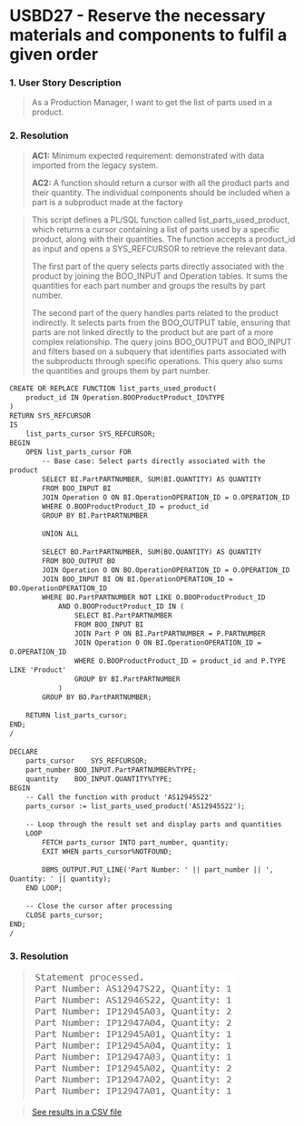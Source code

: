 # USBD27 - Reserve the necessary materials and components to fulfil a given order

### 1. User Story Description

>  As a Production Manager, I want to get the list of parts used in a product.


### 2. Resolution
>**AC1:** Minimum expected requirement: demonstrated with data imported from the
legacy system.
> 
>**AC2:** A function should return a cursor with all the product
parts and their quantity. The individual components should be included when a
part is a subproduct made at the factory

>This script defines a PL/SQL function called list_parts_used_product, which returns a cursor containing a list of parts used by a specific product, along with their quantities. The function accepts a product_id as input and opens a SYS_REFCURSOR to retrieve the relevant data.
>
>The first part of the query selects parts directly associated with the product by joining the BOO_INPUT and Operation tables. It sums the quantities for each part number and groups the results by part number.
>
>The second part of the query handles parts related to the product indirectly. It selects parts from the BOO_OUTPUT table, ensuring that parts are not linked directly to the product but are part of a more complex relationship. The query joins BOO_OUTPUT and BOO_INPUT and filters based on a subquery that identifies parts associated with the subproducts through specific operations. This query also sums the quantities and groups them by part number.

    CREATE OR REPLACE FUNCTION list_parts_used_product(
        product_id IN Operation.BOOProductProduct_ID%TYPE
    )
    RETURN SYS_REFCURSOR
    IS
        list_parts_cursor SYS_REFCURSOR;
    BEGIN
        OPEN list_parts_cursor FOR
            -- Base case: Select parts directly associated with the product
            SELECT BI.PartPARTNUMBER, SUM(BI.QUANTITY) AS QUANTITY
            FROM BOO_INPUT BI
            JOIN Operation O ON BI.OperationOPERATION_ID = O.OPERATION_ID
            WHERE O.BOOProductProduct_ID = product_id
            GROUP BY BI.PartPARTNUMBER
    
            UNION ALL
    
            SELECT BO.PartPARTNUMBER, SUM(BO.QUANTITY) AS QUANTITY
            FROM BOO_OUTPUT BO
            JOIN Operation O ON BO.OperationOPERATION_ID = O.OPERATION_ID
            JOIN BOO_INPUT BI ON BI.OperationOPERATION_ID = BO.OperationOPERATION_ID
            WHERE BO.PartPARTNUMBER NOT LIKE O.BOOProductProduct_ID
                AND O.BOOProductProduct_ID IN (
                    SELECT BI.PartPARTNUMBER
                    FROM BOO_INPUT BI
                    JOIN Part P ON BI.PartPARTNUMBER = P.PARTNUMBER
                    JOIN Operation O ON BI.OperationOPERATION_ID = O.OPERATION_ID
                    WHERE O.BOOProductProduct_ID = product_id and P.TYPE LIKE 'Product'
                    GROUP BY BI.PartPARTNUMBER
                ) 
            GROUP BY BO.PartPARTNUMBER;
    
        RETURN list_parts_cursor;
    END;
    /

    DECLARE
        parts_cursor	SYS_REFCURSOR;
        part_number	BOO_INPUT.PartPARTNUMBER%TYPE;
        quantity	BOO_INPUT.QUANTITY%TYPE;
    BEGIN
        -- Call the function with product 'AS12945S22'
        parts_cursor := list_parts_used_product('AS12945S22');
    
        -- Loop through the result set and display parts and quantities
        LOOP
            FETCH parts_cursor INTO part_number, quantity;
            EXIT WHEN parts_cursor%NOTFOUND;
            
            DBMS_OUTPUT.PUT_LINE('Part Number: ' || part_number || ', Quantity: ' || quantity);
        END LOOP;
        
        -- Close the cursor after processing
        CLOSE parts_cursor;
    END;
    /


### 3. Resolution

>![Results](img/USBD27.png)

>[See results in a CSV file](csv_result/USBD27.csv)


